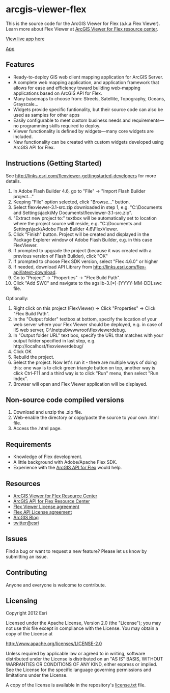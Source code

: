# arcgis-viewer-flex

This is the source code for the ArcGIS Viewer for Flex (a.k.a Flex Viewer). Learn more about Flex Viewer at [ArcGIS Viewer for Flex resource center](http://links.esri.com/flexviewer).

[View live app here](http://resources.arcgis.com/en/help/flex-viewer/live/index.html)

[App](https://raw.github.com/Esri/arcgis-viewer-flex/master/arcgis-viewer-flex.png)

## Features
* Ready-to-deploy GIS web client mapping application for ArcGIS Server. 
* A complete web mapping application, and application framework that allows for ease and efficiency toward building web-mapping applications based on ArcGIS API for Flex.
* Many basemaps to choose from: Streets, Satellite, Topography, Oceans, Grayscale...
* Widgets provide specific funtionality, but their source code can also be used as samples for other apps
* Easily configurable to meet custom business needs and requirements—no programming skills required to deploy.
* Viewer functionality is defined by widgets—many core widgets are included.
* New functionality can be created with custom widgets developed using ArcGIS API for Flex.

## Instructions (Getting Started)

See http://links.esri.com/flexviewer-gettingstarted-developers for more details.

1. In Adobe Flash Builder 4.6, go to "File" -> "Import Flash Builder project..."
2. Keeping "File" option selected, click "Browse..." button.
3. Select flexviewer-3.1-src.zip downloaded in step 1, e.g. "C:\Documents and Settings\jack\My Documents\flexviewer-3.1-src.zip".
4. "Extract new project to:" textbox will be automatically set to location where the project source will reside, e.g. "C:\Documents and Settings\jack\Adobe Flash Builder 4.6\FlexViewer.
5. Click "Finish" button. Project will be created and displayed in the Package Explorer window of Adobe Flash Builder, e.g. in this case FlexViewer.
6. If prompted to upgrade the project (because it was created with a previous version of Flash Builder), click "OK"
7. If prompted to choose Flex SDK version, select "Flex 4.6.0" or higher
8. If needed, download API Library from http://links.esri.com/flex-api/latest-download.
9. Go to "Project" -> "Properties" -> "Flex Build Path". 
10. Click "Add SWC" and navigate to the agslib-3.[*]-[YYYY-MM-DD].swc file.

Optionally:

1. Right click on this project (FlexViewer) -> Click "Properties" -> Click "Flex Build Path".
2. In the "Output folder" textbox at bottom, specify the location of your web server where your
    Flex Viewer should be deployed, e.g. in case of IIS web server, C:\Inetpub\wwwroot\flexviewerdebug.
3. In "Output folder URL" text box, specify the URL that matches with your output folder specified in last step, e.g. http://localhost/flexviewerdebug/
4. Click OK
5. Rebuild the project.
6. Select the project. Now let's run it - there are multiple ways of doing this: one way is to click green triangle button on top, another way is click Ctrl-F11 and a third way is to click "Run" menu, then select "Run Index".
7. Browser will open and Flex Viewer application will be displayed.

## Non-source code compiled versions

1. Download and unzip the .zip file.
2. Web-enable the directory or copy/paste the source to your own .html file.
3. Access the .html page.

## Requirements

* Knowledge of Flex development.
* A little background with Adobe/Apache Flex SDK.
* Experience with the [ArcGIS API for Flex](http://links.esri.com/flex) would help.

## Resources

* [ArcGIS Viewer for Flex Resource Center](http://links.esri.com/flexviewer)
* [ArcGIS API for Flex Resource Center](http://links.esri.com/flex)
* [Flex Viewer License agreement](http://www.apache.org/licenses/LICENSE-2.0.html)
* [Flex API License agreement](http://www.esri.com/legal/pdfs/mla_e204_e300/english.pdf)
* [ArcGIS Blog](http://blogs.esri.com/esri/arcgis/)
* [twitter@esri](http://twitter.com/esri)

## Issues

Find a bug or want to request a new feature?  Please let us know by submitting an issue.

## Contributing

Anyone and everyone is welcome to contribute. 

## Licensing
Copyright 2012 Esri

Licensed under the Apache License, Version 2.0 (the "License");
you may not use this file except in compliance with the License.
You may obtain a copy of the License at

   http://www.apache.org/licenses/LICENSE-2.0

Unless required by applicable law or agreed to in writing, software
distributed under the License is distributed on an "AS IS" BASIS,
WITHOUT WARRANTIES OR CONDITIONS OF ANY KIND, either express or implied.
See the License for the specific language governing permissions and
limitations under the License.

A copy of the license is available in the repository's [license.txt]( https://raw.github.com/Esri/arcgis-viewer-flex/master/license.txt) file.
